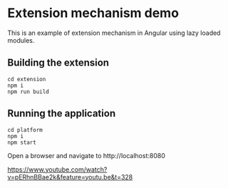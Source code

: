 
Extension mechanism demo
========================
This is an example of extension mechanism in Angular using lazy loaded modules.

Building the extension
----------------------

```
cd extension
npm i
npm run build
```

Running the application
-----------------------

```
cd platform
npm i
npm start
```

Open a browser and navigate to http://localhost:8080

https://www.youtube.com/watch?v=pERhnBBae2k&feature=youtu.be&t=328
